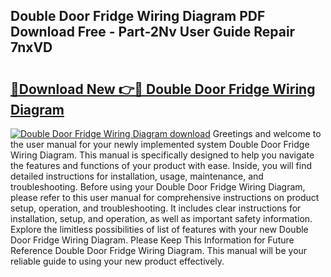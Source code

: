 ## Double Door Fridge Wiring Diagram PDF Download Free - Part-2Nv User Guide Repair 7nxVD

# <h2><a href="http://dfpdoko.blite.top/?on=Double+Door+Fridge+Wiring+Diagram">🔗Download New 👉🔴 Double Door Fridge Wiring Diagram</a></h2>

[![Double Door Fridge Wiring Diagram download](https://i.imgur.com/lujVjoI.png)](http://dfpdoko.blite.top/?on=Double+Door+Fridge+Wiring+Diagram)
Greetings and welcome to the user manual for your newly implemented system Double Door Fridge Wiring Diagram. This manual is specifically designed to help you navigate the features and functions of your product with ease. Inside, you will find detailed instructions for installation, usage, maintenance, and troubleshooting. Before using your Double Door Fridge Wiring Diagram, please refer to this user manual for comprehensive instructions on product setup, operation, and troubleshooting. It includes clear instructions for installation, setup, and operation, as well as important safety information. Explore the limitless possibilities of list of features with your new Double Door Fridge Wiring Diagram. Please Keep This Information for Future Reference Double Door Fridge Wiring Diagram. This manual will be your reliable guide to using your new product effectively.
